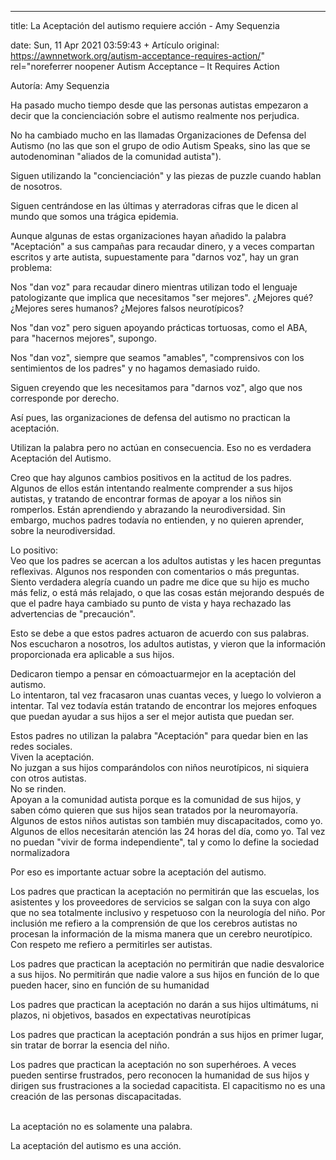 ---

title: La Aceptación del autismo requiere acción - Amy Sequenzia

date: Sun, 11 Apr 2021 03:59:43 +
Artículo original: https://awnnetwork.org/autism-acceptance-requires-action/"   rel="noreferrer noopener Autism Acceptance – It Requires Action

Autoría: Amy Sequenzia

Ha pasado mucho tiempo desde que las personas autistas empezaron a decir que la concienciación sobre el autismo realmente nos perjudica.

No ha cambiado mucho en las llamadas Organizaciones de Defensa del Autismo (no las que son el grupo de odio Autism Speaks, sino las que se autodenominan "aliados de la comunidad autista").

Siguen utilizando la "concienciación" y las piezas de puzzle cuando hablan de nosotros.

Siguen centrándose en las últimas y aterradoras cifras que le dicen al mundo que somos una trágica epidemia.

Aunque algunas de estas organizaciones hayan añadido la palabra "Aceptación" a sus campañas para recaudar dinero, y a veces compartan escritos y arte autista, supuestamente para "darnos voz", hay un gran problema:

Nos "dan voz" para recaudar dinero mientras utilizan todo el lenguaje patologizante que implica que necesitamos "ser mejores". ¿Mejores qué? ¿Mejores seres humanos? ¿Mejores falsos neurotípicos?

Nos "dan voz" pero siguen apoyando prácticas tortuosas, como el ABA, para "hacernos mejores", supongo.

Nos "dan voz", siempre que seamos "amables", "comprensivos con los sentimientos de los padres" y no hagamos demasiado ruido.

Siguen creyendo que les necesitamos para "darnos voz", algo que nos corresponde por derecho.

Así pues, las organizaciones de defensa del autismo no practican la aceptación.

Utilizan la palabra pero no actúan en consecuencia. Eso no es verdadera Aceptación del Autismo.

Creo que hay algunos cambios positivos en la actitud de los padres. Algunos de ellos están intentando realmente comprender a sus hijos autistas, y tratando de encontrar formas de apoyar a los niños sin romperlos. Están aprendiendo y abrazando la neurodiversidad. Sin embargo, muchos padres todavía no entienden, y no quieren aprender, sobre la neurodiversidad.

Lo positivo:<br>Veo que los padres se acercan a los adultos autistas y les hacen preguntas reflexivas. Algunos nos responden con comentarios o más preguntas. Siento verdadera alegría cuando un padre me dice que su hijo es mucho más feliz, o está más relajado, o que las cosas están mejorando después de que el padre haya cambiado su punto de vista y haya rechazado las advertencias de "precaución".

Esto se debe a que estos padres actuaron de acuerdo con sus palabras.<br>Nos escucharon a nosotros, los adultos autistas, y vieron que la información proporcionada era aplicable a sus hijos.

Dedicaron tiempo a pensar en cómoactuarmejor en la aceptación del autismo.<br>Lo intentaron, tal vez fracasaron unas cuantas veces, y luego lo volvieron a intentar. Tal vez todavía están tratando de encontrar los mejores enfoques que puedan ayudar a sus hijos a ser el mejor autista que puedan ser.

Estos padres no utilizan la palabra "Aceptación" para quedar bien en las redes sociales.<br>Viven la aceptación.<br>No juzgan a sus hijos comparándolos con niños neurotípicos, ni siquiera con otros autistas.<br>No se rinden.<br>Apoyan a la comunidad autista porque es la comunidad de sus hijos, y saben cómo quieren que sus hijos sean tratados por la neuromayoría.<br>Algunos de estos niños autistas son también muy discapacitados, como yo. Algunos de ellos necesitarán atención las 24 horas del día, como yo. Tal vez no puedan "vivir de forma independiente", tal y como lo define la sociedad normalizadora

Por eso es importante actuar sobre la aceptación del autismo.

Los padres que practican la aceptación no permitirán que las escuelas, los asistentes y los proveedores de servicios se salgan con la suya con algo que no sea totalmente inclusivo y respetuoso con la neurología del niño. Por inclusión me refiero a la comprensión de que los cerebros autistas no procesan la información de la misma manera que un cerebro neurotípico. Con respeto me refiero a permitirles ser autistas.

Los padres que practican la aceptación no permitirán que nadie desvalorice a sus hijos. No permitirán que nadie valore a sus hijos en función de lo que pueden hacer, sino en función de su humanidad

Los padres que practican la aceptación no darán a sus hijos ultimátums, ni plazos, ni objetivos, basados en expectativas neurotípicas

Los padres que practican la aceptación pondrán a sus hijos en primer lugar, sin tratar de borrar la esencia del niño.

Los padres que practican la aceptación no son superhéroes. A veces pueden sentirse frustrados, pero reconocen la humanidad de sus hijos y dirigen sus frustraciones a la sociedad capacitista. El capacitismo no es una creación de las personas discapa­citadas.

<br>La aceptación no es solamente una palabra.<br>

La aceptación del autismo es una acción.


